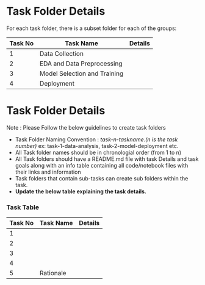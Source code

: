 # Task Folder Details

For each task folder, there is a subset folder for each of the groups:

| Task No| Task Name | Details |
|-|-|-|
|1|Data Collection|         |
|2|EDA and Data Preprocessing|         |
|3|Model Selection and Training|         |
|4|    Deployment     |         |
# Task Folder Details

Note : Please Follow the below guidelines to create task folders
- Task Folder Naming Convention : _task-n-taskname.(n is the task number)_  ex: task-1-data-analysis, task-2-model-deployment etc.
- All Task folder names should be in chronologial order (from 1 to n)
- All Task folders should have a README.md file with task Details and task goals along with an info table containing all code/notebook files with their links and information
- Task folders that contain sub-tasks can create sub folders within the task.
- __Update the below table explaining the task details.__

### Task Table

| Task No| Task Name | Details |
|-|-|-|
|1|         |         |
|2|         |         |
|3|         |         |
|4|         |         |
|5| Rationale| |

